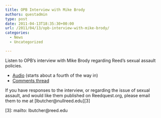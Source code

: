 ```yaml
---
title: OPB Interview with Mike Brody
authors: questadmin
type: post
date: 2011-04-13T18:35:30+00:00
url: /2011/04/13/opb-interview-with-mike-brody/
categories:
  - News
  - Uncategorized

---
```

Listen to OPB&#8217;s interview with Mike Brody regarding Reed&#8217;s sexual assault policies.

  * [Audio][1] (starts about a fourth of the way in)
  * [Comments thread][2]

If you have responses to the interview, or regarding the issue of sexual assault, and would like them published on Reedquest.org, please email them to me at [&#x6c;&#x62;&#x75;&#x74;&#x63;&#x68;&#x65;&#x72;&#x40;<span class="oe_displaynone">null</span>&#x72;&#x65;&#x65;&#x64;&#x2e;&#x65;&#x64;&#x75;][3]

 [1]: http://stream2.opb.org:9000/tol/episodes/2011/0413.mp3
 [2]: http://opb.org/thinkoutloud/shows/sexual-harassment-college/
 [3]: mailto: &#x6c;&#x62;&#x75;&#x74;&#x63;&#x68;&#x65;&#x72;&#x40;&#x72;&#x65;&#x65;&#x64;&#x2e;&#x65;&#x64;&#x75;